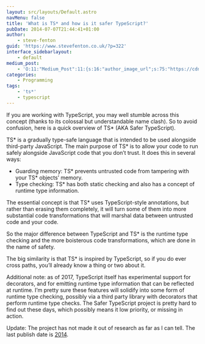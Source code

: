 ```yaml
---
layout: src/layouts/Default.astro
navMenu: false
title: 'What is TS* and how is it safer TypeScript?'
pubDate: 2014-07-07T21:44:41+01:00
author:
    - steve-fenton
guid: 'https://www.stevefenton.co.uk/?p=322'
interface_sidebarlayout:
    - default
medium_post:
    - 'O:11:"Medium_Post":11:{s:16:"author_image_url";s:75:"https://cdn-images-1.medium.com/fit/c/400/400/1*eXkhfEuF41g5W_xnc_ydLA.jpeg";s:10:"author_url";s:38:"https://medium.com/@steve.fenton.co.uk";s:11:"byline_name";N;s:12:"byline_email";N;s:10:"cross_link";s:3:"yes";s:2:"id";s:12:"528b9adf9838";s:21:"follower_notification";s:3:"yes";s:7:"license";s:19:"all-rights-reserved";s:14:"publication_id";s:2:"-1";s:6:"status";s:5:"draft";s:3:"url";s:51:"https://medium.com/@steve.fenton.co.uk/528b9adf9838";}'
categories:
    - Programming
tags:
    - 'ts*'
    - typescript
---
```


If you are working with TypeScript, you may well stumble across this concept (thanks to its colossal but understandable name clash). So to avoid confusion, here is a quick overview of TS\* (AKA Safer TypeScript).

TS\* is a gradually type-safe language that is intended to be used alongside third-party JavaScript. The main purpose of TS\* is to allow your code to run safely alongside JavaScript code that you don’t trust. It does this in several ways:

- Guarding memory: TS\* prevents untrusted code from tampering with your TS\* objects’ memory.
- Type checking: TS\* has both static checking and also has a concept of runtime type information.

The essential concept is that TS\* uses TypeScript-style annotations, but rather than erasing them completely, it will turn some of them into more substantial code transformations that will marshal data between untrusted code and your code.

So the major difference between TypeScript and TS\* is the runtime type checking and the more boisterous code transformations, which are done in the name of safety.

The big similarity is that TS\* is inspired by TypeScript, so if you do ever cross paths, you’ll already know a thing or two about it.

Additional note: as of 2017, TypeScript itself has experimental support for decorators, and for emitting runtime type information that can be reflected at runtime. I’m pretty sure these features will solidify into some form of runtime type checking, possibly via a third party library with decorators that perform runtime type checks. The Safer TypeScript project is pretty hard to find out these days, which possibly means it low priority, or missing in action.

Update: The project has not made it out of research as far as I can tell. The last publish date is [2014](https://www.microsoft.com/en-us/download/details.aspx?id=52309).